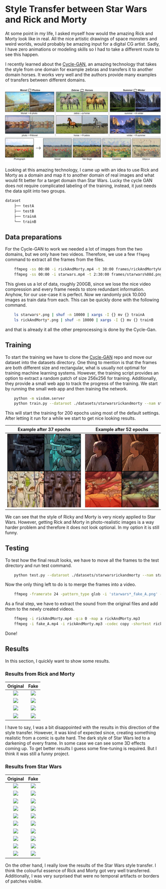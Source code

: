 # Style Transfer between Star Wars and Rick and Morty

At some point in my life, I asked myself how would the amazing Rick and
Morty look like in real. All the nice artistic drawings of space monsters and
weird worlds, would probably be amazing input for a digital CG artist.
Sadly, I have zero animations or modeling skills so I had to take a different route to see this happen.

I recently learned about the [Cycle-GAN](https://junyanz.github.io/CycleGAN/),
an amazing technology that takes the style from
one domain for example zebras and transfers it to another domain horses. It works very well and
the authors provide many examples of transfers between different domains.

![cyclegan](images/teaser.jpg)

Looking at this amazing technology, I came up with an idea to use Rick and Morty as a domain and map it
to another domain of real images and what would fit better for a target domain than Star Wars. Lucky
the cycle GAN does not require complicated labeling of the training, instead, it just needs the data split
into two groups.

```bash
dataset
    ├── testA
    ├── testB
    ├── trainA
    └── trainB
```

## Data preparations

For the Cycle-GAN to work we needed a lot of images from the two domains, but we only have two videos.
Therefore, we use a few `ffmpeg` command to extract all the frames from the files.

```bash
    ffmpeg -ss 00:00 -i rickAndMorty.mp4 -t 30:00 frames/rickAndMorty%08d.png
    ffmpeg -ss 00:00 -i starwars.mp4 -t 2:30:00 frames/starwars%08d.png
```

This gives us a lot of data, roughly 200GB, since we lose the nice video compression and every frame needs
to store redundant information. Anyhow, for our use-case it is perfect.
Now we randomly pick 10.000 images as train data from each. This can be quickly done with the following command.

```bash
    ls starwars*.png | shuf -n 10000 | xargs -I {} mv {} trainA
    ls rickAndMorty*.png | shuf -n 10000 | xargs -I {} mv {} trainB
```

and that is already it all the other preprocessing is done by the Cycle-Gan.

## Training

To start the training we have to clone the [Cycle-GAN](https://junyanz.github.io/CycleGAN/) repo and move our dataset into
the datasets directory. One thing to mention is that the frames are both different size and rectangular, what is usually not
optimal for training machine learning systems. However, the training script provides an option to extract a random patch of size
256x256 for training. Additionally, they provide a small web app to track the progress of the training. We start by running the
small web app and then training the network.

```bash
    python -m visdom.server
    python train.py --dataroot ./datasets/starwarsrickandmorty --nam starrick_cycle_gan --model cycle_gan --preprocess crop --crop_size 256
```

This will start the training for 200 epochs using most of the default settings. After letting it run for a while we start to get nice looking results.

| Example after 37 epochs  | Example after 52 epochs  |
| :----------------------: | :----------------------: |
| ![](images/example1.png) | ![](images/example2.png) |

We can see that the style of Ricky and Morty is very nicely applied to Star Wars. However,
getting Rick and Morty in photo-realistic images is a way harder problem and therefore it does not look optional. In my option it is still funny.

## Testing

To test how the final result looks, we have to move all the frames to the test directory and run test command.

```bash
    python test.py --dataroot ./datasets/starwarsrickandmorty --nam starrick_cycle_gan --model cycle_gan --preprocess none --num_test 100000000000000
```

Now the only thing left to do is to merge the frames into a video.

```bash
    ffmpeg -framerate 24 -pattern_type glob -i 'starwars*_fake_A.png' -c:v libx264 -r 30 -pix_fmt yuv420p fake_A.mp4
```

As a final step, we have to extract the sound from the original files and add them to the newly created videos.

```bash
    ffmpeg -i rickAndMorty.mp4 -q:a 0 -map a rickAndMorty.mp3
    ffmpeg -i fake_A.mp4 -i rickAndMorty.mp3 -codec copy -shortest rickandmortyFinal.mp4
```

Done!

## Results

In this section, I quickly want to show some results.

### Results from Rick and Morty

|           Original            |           Fake           |
| :---------------------------: | :----------------------: |
| ![](images/orig_rm_01_12.gif) | ![](images/rm_01_12.gif) |
| ![](images/orig_rm_05_05.gif) | ![](images/rm_05_05.gif) |
| ![](images/orig_rm_09_56.gif) | ![](images/rm_09_56.gif) |
| ![](images/orig_rm_21_07.gif) | ![](images/rm_21_07.gif) |

I have to say, I was a bit disappointed with the results in this direction of the style transfer. However,
it was kind of expected since, creating something realistic from a comic is quite hard.
The dark style of Star Wars led to a darkening of every frame. In some case we can see some 3D effects coming up.
To get better results I guess some fine-tuning is required.
But I think it was still a funny project.

### Results from Star Wars

|           Original            |           Fake           |
| :---------------------------: | :----------------------: |
| ![](images/orig_sw_01_30.gif) | ![](images/sw_01_30.gif) |
| ![](images/orig_sw_02_05.gif) | ![](images/sw_02_05.gif) |
| ![](images/orig_sw_03_42.gif) | ![](images/sw_03_42.gif) |
| ![](images/orig_sw_05_09.gif) | ![](images/sw_05_09.gif) |
| ![](images/orig_sw_11_18.gif) | ![](images/sw_11_18.gif) |
| ![](images/orig_sw_13_43.gif) | ![](images/sw_13_43.gif) |
| ![](images/orig_sw_15_30.gif) | ![](images/sw_15_30.gif) |
| ![](images/orig_sw_20_20.gif) | ![](images/sw_20_20.gif) |
| ![](images/orig_sw_20_27.gif) | ![](images/sw_20_27.gif) |
| ![](images/orig_sw_21_25.gif) | ![](images/sw_21_25.gif) |

On the other hand, I really love the results of the Star Wars style transfer. I think the colourful essence of Rick and Morty
got very well transferred. Additionally, I was very surprised that were no temporal artifacts or borders of patches visible.
